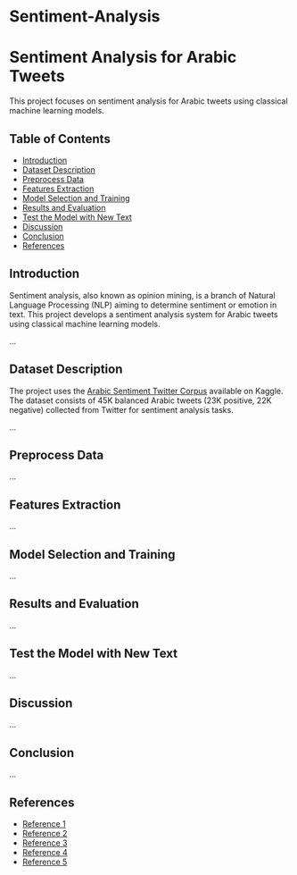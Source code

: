 # Sentiment-Analysis
# Sentiment Analysis for Arabic Tweets

This project focuses on sentiment analysis for Arabic tweets using classical machine learning models.

## Table of Contents
- [Introduction](#introduction)
- [Dataset Description](#dataset-description)
- [Preprocess Data](#preprocess-data)
- [Features Extraction](#features-extraction)
- [Model Selection and Training](#model-selection-and-training)
- [Results and Evaluation](#results-and-evaluation)
- [Test the Model with New Text](#test-the-model-with-new-text)
- [Discussion](#discussion)
- [Conclusion](#conclusion)
- [References](#references)

## Introduction

Sentiment analysis, also known as opinion mining, is a branch of Natural Language Processing (NLP) aiming to determine sentiment or emotion in text. This project develops a sentiment analysis system for Arabic tweets using classical machine learning models.

...

## Dataset Description

The project uses the [Arabic Sentiment Twitter Corpus](https://www.kaggle.com/datasets/mksaad/arabic-sentiment-twitter-corpus) available on Kaggle. The dataset consists of 45K balanced Arabic tweets (23K positive, 22K negative) collected from Twitter for sentiment analysis tasks.

...

## Preprocess Data

...

## Features Extraction

...

## Model Selection and Training

...

## Results and Evaluation

...

## Test the Model with New Text

...

## Discussion

...

## Conclusion

...

## References

- [Reference 1](https://www.kaggle.com/code/wassimchouchen/arabic-sentiment-analysis-using-mnb-improved)
- [Reference 2](https://www.kaggle.com/code/mksaad/sentiment-analysis-in-arabic-tweets-using-sklearn)
- [Reference 3](https://www.kaggle.com/code/wahajalghamdi/arabic-language-twitter-sentiment-analysis/notebook#Features-Extraction-from-tweets-text-with-TFIDF-unigram)
- [Reference 4](https://www.kaggle.com/datasets/mksaad/arabic-sentiment-twitter-corpus)
- [Reference 5](https://huggingface.co/blog/sentiment-analysis-python#2-how-to-use-pre-trained-sentiment-analysis-models-with-python)
